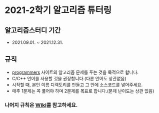 
# 2021-2학기 알고리즘 튜터링
 
## 알고리즘스터디 기간
- 2021.09.01. ~ 2021.12.31.

## 규칙
- [programmers](https://programmers.co.kr/) 사이트의 알고리즘 문제를 푸는 것을 목적으로 합니다.
- C/C++ 언어를 사용할 것을 권장합니다.(다른 언어도 상관없음)
- 시작할 때, 본인 이름 디렉토리를 만들고 그 안에 소스코드를 넣어주세요.
- 매주 1문제는 꼭 풀어야 하며 2문제를 목표로 합니다.(문제 난이도는 상관 없음)

### 나머지 규칙은 [Wiki](https://github.com/kingyong9169/algorithm-tutoring/wiki)를 참고하세요.

